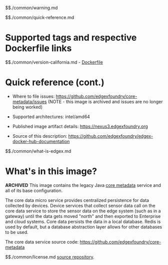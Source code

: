 $$./common/warning.md

$$./common/quick-reference.md

# Supported tags and respective Dockerfile links

$$./common/version-california.md
        - [Dockerfile](https://github.com/edgexfoundry/core-metadata/blob/master/docker-files/Dockerfile)

# Quick reference (cont.)

- Where to file issues: https://github.com/edgexfoundry/core-metadata/issues (NOTE - this image is archived and issues are no longer being worked)

- Supported architectures: intel/amd64

- Published image artifact details: https://nexus3.edgexfoundry.org

- Source of this description: https://github.com/edgexfoundry/edgex-docker-hub-documentation

$$./common/what-is-edgex.md

# What's in this image?

**ARCHIVED**
This image contains the legacy Java [core metadata](https://docs.edgexfoundry.org/1.3/microservices/core/metadata/Ch-Metadata/) service and all of its base configuration.

The core data micro service provides centralized persistence for data collected by devices. Device services that collect sensor data call on the core data service to store the sensor data on the edge system (such as in a gateway) until the data gets moved "north" and then exported to Enterprise and cloud systems. Core data persists the data in a local database. Redis is used by default, but a database abstraction layer allows for other databases to be used.

The core data service source code: https://github.com/edgexfoundry/core-metadata

$$./common/license.md
[source repository](https://github.com/edgexfoundry/core-metadata/blob/master/Attribution.txt).